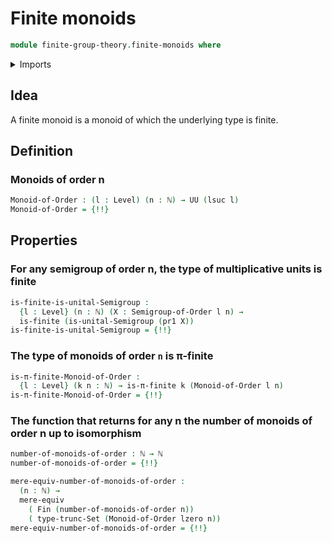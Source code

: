 # Finite monoids

```agda
module finite-group-theory.finite-monoids where
```

<details><summary>Imports</summary>

```agda
open import elementary-number-theory.natural-numbers

open import finite-group-theory.finite-semigroups

open import foundation.decidable-propositions
open import foundation.decidable-types
open import foundation.dependent-pair-types
open import foundation.equivalences
open import foundation.mere-equivalences
open import foundation.propositional-truncations
open import foundation.set-truncations
open import foundation.type-arithmetic-dependent-pair-types
open import foundation.universe-levels

open import group-theory.monoids
open import group-theory.semigroups

open import univalent-combinatorics.counting
open import univalent-combinatorics.decidable-dependent-function-types
open import univalent-combinatorics.decidable-dependent-pair-types
open import univalent-combinatorics.finite-types
open import univalent-combinatorics.pi-finite-types
open import univalent-combinatorics.standard-finite-types
```

</details>

## Idea

A finite monoid is a monoid of which the underlying type is finite.

## Definition

### Monoids of order n

```agda
Monoid-of-Order : (l : Level) (n : ℕ) → UU (lsuc l)
Monoid-of-Order = {!!}
```

## Properties

### For any semigroup of order n, the type of multiplicative units is finite

```agda
is-finite-is-unital-Semigroup :
  {l : Level} (n : ℕ) (X : Semigroup-of-Order l n) →
  is-finite (is-unital-Semigroup (pr1 X))
is-finite-is-unital-Semigroup = {!!}
```

### The type of monoids of order `n` is π-finite

```agda
is-π-finite-Monoid-of-Order :
  {l : Level} (k n : ℕ) → is-π-finite k (Monoid-of-Order l n)
is-π-finite-Monoid-of-Order = {!!}
```

### The function that returns for any n the number of monoids of order n up to isomorphism

```agda
number-of-monoids-of-order : ℕ → ℕ
number-of-monoids-of-order = {!!}

mere-equiv-number-of-monoids-of-order :
  (n : ℕ) →
  mere-equiv
    ( Fin (number-of-monoids-of-order n))
    ( type-trunc-Set (Monoid-of-Order lzero n))
mere-equiv-number-of-monoids-of-order = {!!}
```
